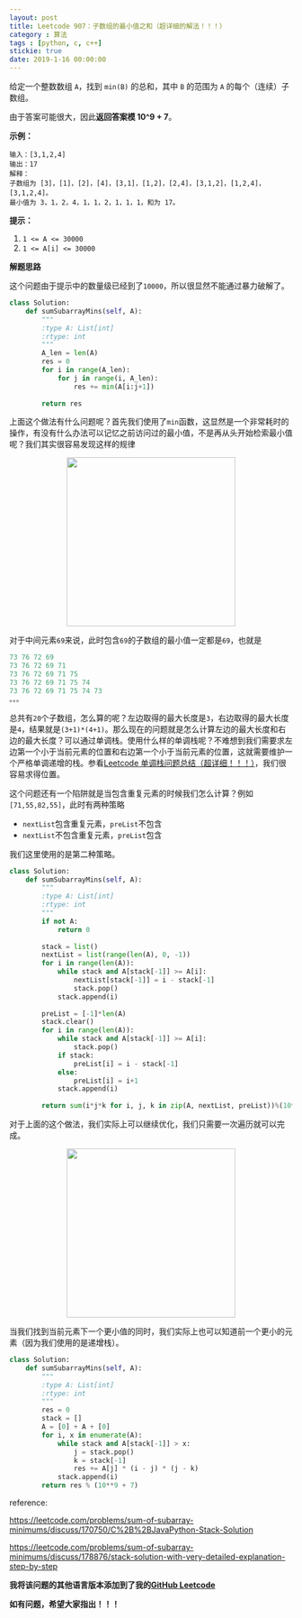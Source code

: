 ```yaml
---
layout: post
title: Leetcode 907：子数组的最小值之和（超详细的解法！！！）
category : 算法
tags : [python, c, c++]
stickie: true
date: 2019-1-16 00:00:00
---
```


给定一个整数数组 `A`，找到 `min(B)` 的总和，其中 `B` 的范围为 `A` 的每个（连续）子数组。

由于答案可能很大，因此**返回答案模 10^9 + 7**。

**示例：**

```
输入：[3,1,2,4]
输出：17
解释：
子数组为 [3]，[1]，[2]，[4]，[3,1]，[1,2]，[2,4]，[3,1,2]，[1,2,4]，[3,1,2,4]。 
最小值为 3，1，2，4，1，1，2，1，1，1，和为 17。 
```

**提示：**

1. `1 <= A <= 30000`
2. `1 <= A[i] <= 30000`

**解题思路**

这个问题由于提示中的数量级已经到了`10000`，所以很显然不能通过暴力破解了。

```python
class Solution:
    def sumSubarrayMins(self, A):
        """
        :type A: List[int]
        :rtype: int
        """
        A_len = len(A)
        res = 0
        for i in range(A_len):
            for j in range(i, A_len):
                res += min(A[i:j+1])
                
        return res
```

上面这个做法有什么问题呢？首先我们使用了`min`函数，这显然是一个非常耗时的操作，有没有什么办法可以记忆之前访问过的最小值，不是再从头开始检索最小值呢？我们其实很容易发现这样的规律

<center class="half">
    <img src="https://raw.githubusercontent.com/wiki/luliyucoordinate/ImageBed/907/2019_1_18_1.jpg" width="300" hegiht="150">
</center>

对于中间元素`69`来说，此时包含`69`的子数组的最小值一定都是`69`，也就是

```python
73 76 72 69 
73 76 72 69 71
73 76 72 69 71 75
73 76 72 69 71 75 74 
73 76 72 69 71 75 74 73
。。。
```

总共有`20`个子数组，怎么算的呢？左边取得的最大长度是`3`，右边取得的最大长度是`4`，结果就是`(3+1)*(4+1)`。那么现在的问题就是怎么计算左边的最大长度和右边的最大长度？可以通过单调栈。使用什么样的单调栈呢？不难想到我们需要求左边第一个小于当前元素的位置和右边第一个小于当前元素的位置，这就需要维护一个严格单调递增的栈。参看[Leetcode 单调栈问题总结（超详细！！！）](https://blog.csdn.net/qq_17550379/article/details/86519771#t3)，我们很容易求得位置。

这个问题还有一个陷阱就是当包含重复元素的时候我们怎么计算？例如`[71,55,82,55]`，此时有两种策略

- `nextList`包含重复元素，`preList`不包含
- `nextList`不包含重复元素，`preList`包含

我们这里使用的是第二种策略。

```python
class Solution:
    def sumSubarrayMins(self, A):
        """
        :type A: List[int]
        :rtype: int
        """
        if not A:
            return 0
        
        stack = list()
        nextList = list(range(len(A), 0, -1))
        for i in range(len(A)):
            while stack and A[stack[-1]] >= A[i]:
                nextList[stack[-1]] = i - stack[-1]
                stack.pop()
            stack.append(i)
                
        preList = [-1]*len(A)
        stack.clear()
        for i in range(len(A)):
            while stack and A[stack[-1]] >= A[i]:
                stack.pop()
            if stack:
                preList[i] = i - stack[-1]
            else:
                preList[i] = i+1
            stack.append(i)
                
        return sum(i*j*k for i, j, k in zip(A, nextList, preList))%(10**9 + 7)
```

对于上面的这个做法，我们实际上可以继续优化，我们只需要一次遍历就可以完成。

<center class="half">
    <img src="https://raw.githubusercontent.com/wiki/luliyucoordinate/ImageBed/907/2019_1_18_2.png" width="300" hegiht="150">
</center>

当我们找到当前元素下一个更小值的同时，我们实际上也可以知道前一个更小的元素（因为我们使用的是递增栈）。

```python
class Solution:
    def sumSubarrayMins(self, A):
        """
        :type A: List[int]
        :rtype: int
        """
        res = 0
        stack = []
        A = [0] + A + [0]
        for i, x in enumerate(A):
            while stack and A[stack[-1]] > x:
                j = stack.pop()
                k = stack[-1]
                res += A[j] * (i - j) * (j - k)
            stack.append(i)
        return res % (10**9 + 7)
```

reference:

https://leetcode.com/problems/sum-of-subarray-minimums/discuss/170750/C%2B%2BJavaPython-Stack-Solution

https://leetcode.com/problems/sum-of-subarray-minimums/discuss/178876/stack-solution-with-very-detailed-explanation-step-by-step

**我将该问题的其他语言版本添加到了我的[GitHub Leetcode](https://github.com/luliyucoordinate/Leetcode)**

**如有问题，希望大家指出！！！**